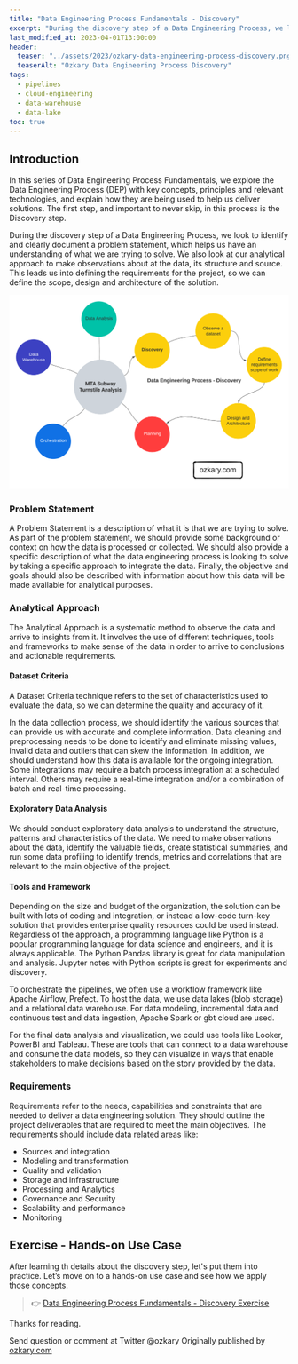 ```yaml
---
title: "Data Engineering Process Fundamentals - Discovery"
excerpt: "During the discovery step of a Data Engineering Process, we look to identify and clearly document a problem statement, which helps us have an understanding of what we are trying to solve. We also look at our analytical approach to make observations about at the data, its structure and source. This leads us into defining the requirements for the project, so we can define the scope, design and architecture of the solution. "
last_modified_at: 2023-04-01T13:00:00
header:
  teaser: "../assets/2023/ozkary-data-engineering-process-discovery.png"
  teaserAlt: "Ozkary Data Engineering Process Discovery"
tags: 
  - pipelines  
  - cloud-engineering
  - data-warehouse
  - data-lake
toc: true
---
```


## Introduction

In this series of Data Engineering Process Fundamentals, we explore the Data Engineering Process (DEP) with key concepts, principles and relevant technologies, and explain how they are being used to help us deliver solutions. The first step, and important to never skip, in this process is the Discovery step.

During the discovery step of a Data Engineering Process, we look to identify and clearly document a problem statement, which helps us have an understanding of what we are trying to solve. We also look at our analytical approach to make observations about at the data, its structure and source. This leads us into defining the requirements for the project, so we can define the scope, design and architecture of the solution.

![ozkary-data-engineering-process-discovery](../assets/2023/ozkary-data-engineering-process-discovery.png "Data Engineering Process - Discovery")


### Problem Statement

A Problem Statement is a description of what it is that we are trying to solve. As part of the problem statement, we should provide some background or context on how the data is processed or collected. We should also provide a specific description of what the data engineering process is looking to solve by taking a specific approach to integrate the data. Finally, the objective and goals should also be described with information about how this data will be made available for analytical purposes.

### Analytical Approach

The Analytical Approach is a systematic method to observe the data and arrive to insights from it. It involves the use of different techniques, tools and frameworks to make sense of the data in order to arrive to conclusions and actionable requirements. 

#### Dataset Criteria

A Dataset Criteria technique refers to the set of characteristics used to evaluate the data, so we can determine the quality and accuracy of it. 

In the data collection process, we should identify the various sources that can provide us with accurate and complete information. Data cleaning and preprocessing needs to be done to identify and eliminate missing values, invalid data and outliers that can skew the information. In addition, we should understand how this data is available for the ongoing integration. Some integrations may require a batch process integration at a scheduled interval. Others may require a real-time integration and/or a combination of batch and real-time processing.


#### Exploratory Data Analysis

We should conduct exploratory data analysis to understand the structure, patterns and characteristics of the data. We need to make observations about the data, identify the valuable fields, create statistical summaries, and run some data profiling to identify trends, metrics and correlations that are relevant to the main objective of the project.

#### Tools and Framework

Depending on the size and budget of the organization, the solution can be built with lots of coding and integration, or instead a low-code turn-key solution that provides enterprise quality resources could be used instead. Regardless of the approach, a programming language like Python is a popular programming language for data science and engineers, and it is always applicable. The Python Pandas library is great for data manipulation and analysis. Jupyter notes with Python scripts is great for experiments and discovery.

To orchestrate the pipelines, we often use a workflow framework like Apache Airflow, Prefect. To host the data, we use data lakes (blob storage) and a relational data warehouse. For data modeling, incremental data and continuous test and data ingestion, Apache Spark or gbt cloud are used.

For the final data analysis and visualization, we could use tools like Looker, PowerBI and Tableau. These are tools that can connect to a data warehouse and consume the data models, so they can visualize in ways that enable stakeholders to make decisions based on the story provided by the data.

### Requirements

Requirements refer to the needs, capabilities and constraints that are needed to deliver a data engineering solution. They should outline the project deliverables that are required to meet the main objectives. The requirements should include data related areas like: 

- Sources and integration
- Modeling and transformation
- Quality and validation
- Storage and infrastructure 
- Processing and Analytics
- Governance and Security
- Scalability and performance
- Monitoring

## Exercise - Hands-on Use Case

After learning th details about the discovery step, let's put them into practice. Let’s move on to a hands-on use case and see how we apply those concepts.

> 👉 [Data Engineering Process Fundamentals - Discovery Exercise](//wwww.ozkary.dev/data-engineering-process-fundamentals-discovery-exercise)


Thanks for reading.

Send question or comment at Twitter @ozkary
Originally published by [ozkary.com](https://www.ozkary.com)